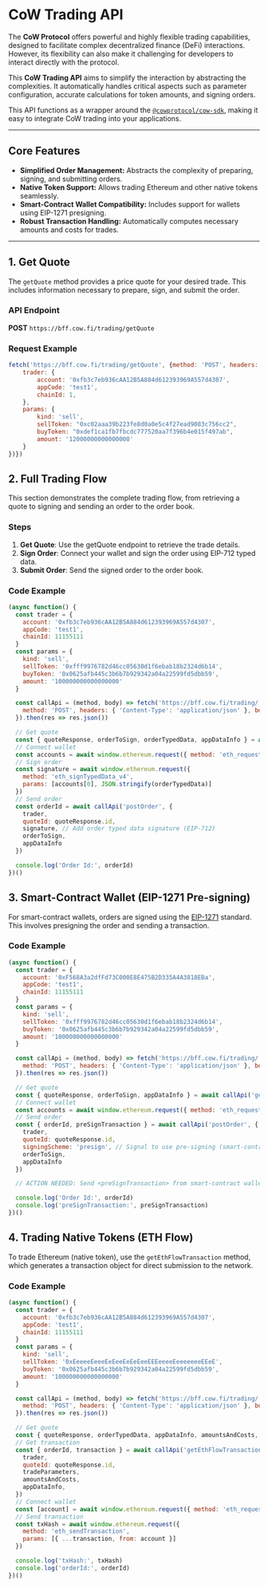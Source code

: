 # CoW Trading API


The **CoW Protocol** offers powerful and highly flexible trading capabilities, designed to facilitate complex decentralized finance (DeFi) interactions. However, its flexibility can also make it challenging for developers to interact directly with the protocol.

This **CoW Trading API** aims to simplify the interaction by abstracting the complexities. It automatically handles critical aspects such as parameter configuration, accurate calculations for token amounts, and signing orders.

This API functions as a wrapper around the [`@cowprotocol/cow-sdk`](https://github.com/cowprotocol/cow-sdk/blob/feat/swap-for-people/src/trading/README.md), making it easy to integrate CoW trading into your applications.

---

## Core Features
- **Simplified Order Management:** Abstracts the complexity of preparing, signing, and submitting orders.
- **Native Token Support:** Allows trading Ethereum and other native tokens seamlessly.
- **Smart-Contract Wallet Compatibility:** Includes support for wallets using EIP-1271 presigning.
- **Robust Transaction Handling:** Automatically computes necessary amounts and costs for trades.

---

## 1. **Get Quote**

The `getQuote` method provides a price quote for your desired trade. This includes information necessary to prepare, sign, and submit the order.

### API Endpoint
**POST** `https://bff.cow.fi/trading/getQuote`

### Request Example

```js
fetch('https://bff.cow.fi/trading/getQuote', {method: 'POST', headers: {'Content-Type': 'application/json'}, body: JSON.stringify({
    trader: {
        account: '0xfb3c7eb936cAA12B5A884d612393969A557d4307',
        appCode: 'test1',
        chainId: 1,
    },
    params: {
        kind: 'sell',
        sellToken: "0xc02aaa39b223fe8d0a0e5c4f27ead9083c756cc2",
        buyToken: "0xdef1ca1fb7fbcdc777520aa7f396b4e015f497ab",
        amount: '12000000000000000'
    }
})})
```

## 2. Full Trading Flow

This section demonstrates the complete trading flow, from retrieving a quote to signing and sending an order to the order book.

### Steps
1. **Get Quote**: Use the getQuote endpoint to retrieve the trade details.
2. **Sign Order**: Connect your wallet and sign the order using EIP-712 typed data.
3. **Submit Order**: Send the signed order to the order book.

### Code Example

```js
(async function() {
  const trader = {
    account: '0xfb3c7eb936cAA12B5A884d612393969A557d4307',
    appCode: 'test1',
    chainId: 11155111
  }
  const params = {
    kind: 'sell',
    sellToken: '0xfff9976782d46cc05630d1f6ebab18b2324d6b14',
    buyToken: '0x0625afb445c3b6b7b929342a04a22599fd5dbb59',
    amount: '100000000000000000'
  }

  const callApi = (method, body) => fetch('https://bff.cow.fi/trading/' + method, {
    method: 'POST', headers: { 'Content-Type': 'application/json' }, body: JSON.stringify(body)
  }).then(res => res.json())

  // Get quote
  const { quoteResponse, orderToSign, orderTypedData, appDataInfo } = await callApi('getQuote', { trader, params })
  // Connect wallet
  const accounts = await window.ethereum.request({ method: 'eth_requestAccounts' })
  // Sign order
  const signature = await window.ethereum.request({
    method: 'eth_signTypedData_v4',
    params: [accounts[0], JSON.stringify(orderTypedData)]
  })
  // Send order
  const orderId = await callApi('postOrder', {
    trader,
    quoteId: quoteResponse.id,
    signature, // Add order typed data signature (EIP-712)
    orderToSign,
    appDataInfo
  })

  console.log('Order Id:', orderId)
})()
```

## 3. Smart-Contract Wallet (EIP-1271 Pre-signing)

For smart-contract wallets, orders are signed using the [EIP-1271](https://eips.ethereum.org/EIPS/eip-1271) standard. This involves presigning the order and sending a transaction.

### Code Example

```js
(async function() {
  const trader = {
    account: '0xF568A3a2dfFd73C000E8E475B2D335A4A3818EBa',
    appCode: 'test1',
    chainId: 11155111
  }
  const params = {
    kind: 'sell',
    sellToken: '0xfff9976782d46cc05630d1f6ebab18b2324d6b14',
    buyToken: '0x0625afb445c3b6b7b929342a04a22599fd5dbb59',
    amount: '100000000000000000'
  }

  const callApi = (method, body) => fetch('https://bff.cow.fi/trading/' + method, {
    method: 'POST', headers: { 'Content-Type': 'application/json' }, body: JSON.stringify(body)
  }).then(res => res.json())

  // Get quote
  const { quoteResponse, orderToSign, appDataInfo } = await callApi('getQuote', { trader, params })
  // Connect wallet
  const accounts = await window.ethereum.request({ method: 'eth_requestAccounts' })
  // Send order
  const { orderId, preSignTransaction } = await callApi('postOrder', {
    trader,
    quoteId: quoteResponse.id,
    signingScheme: 'presign', // Signal to use pre-signing (smart-contract wallet)
    orderToSign,
    appDataInfo
  })

  // ACTION NEEDED: Send <preSignTransaction> from smart-contract wallet

  console.log('Order Id:', orderId)
  console.log('preSignTransaction:', preSignTransaction)
})()
```

## 4. Trading Native Tokens (ETH Flow)

To trade Ethereum (native token), use the `getEthFlowTransaction` method, which generates a transaction object for direct submission to the network.

### Code Example

```js
(async function() {
  const trader = {
    account: '0xfb3c7eb936cAA12B5A884d612393969A557d4307',
    appCode: 'test1',
    chainId: 11155111
  }
  const params = {
    kind: 'sell',
    sellToken: '0xEeeeeEeeeEeEeeEeEeEeeEEEeeeeEeeeeeeeEEeE',
    buyToken: '0x0625afb445c3b6b7b929342a04a22599fd5dbb59',
    amount: '100000000000000000'
  }

  const callApi = (method, body) => fetch('https://bff.cow.fi/trading/' + method, {
    method: 'POST', headers: { 'Content-Type': 'application/json' }, body: JSON.stringify(body)
  }).then(res => res.json())

  // Get quote
  const { quoteResponse, orderTypedData, appDataInfo, amountsAndCosts, tradeParameters } = await callApi('getQuote', { trader, params })
  // Get transaction
  const { orderId, transaction } = await callApi('getEthFlowTransaction', {
    trader,
    quoteId: quoteResponse.id,
    tradeParameters,
    amountsAndCosts,
    appDataInfo,
  })
  // Connect wallet
  const [account] = await window.ethereum.request({ method: 'eth_requestAccounts' })
  // Send transaction
  const txHash = await window.ethereum.request({
    method: 'eth_sendTransaction',
    params: [{ ...transaction, from: account }]
  })

  console.log('txHash:', txHash)
  console.log('orderId:', orderId)
})()
```